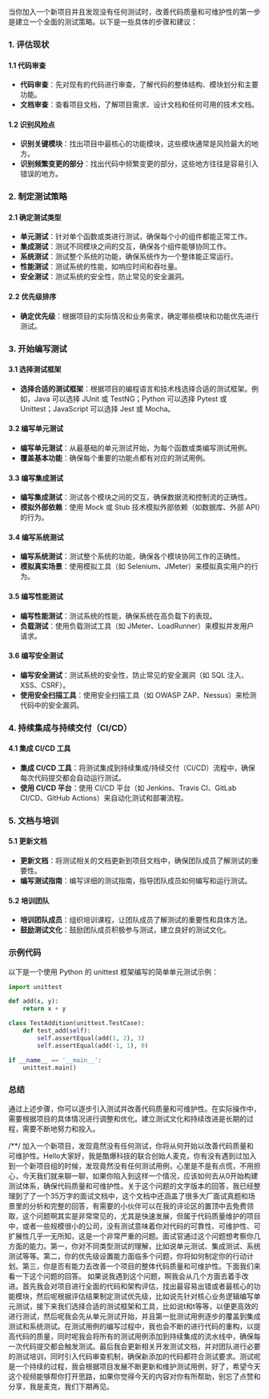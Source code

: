 当你加入一个新项目并且发现没有任何测试时，改善代码质量和可维护性的第一步是建立一个全面的测试策略。以下是一些具体的步骤和建议：

### 1. 评估现状

#### 1.1 代码审查
- **代码审查**：先对现有的代码进行审查，了解代码的整体结构、模块划分和主要功能。
- **文档审查**：查看项目文档，了解项目需求、设计文档和任何可用的技术文档。

#### 1.2 识别风险点
- **识别关键模块**：找出项目中最核心的功能模块，这些模块通常是风险最大的地方。
- **识别频繁变更的部分**：找出代码中频繁变更的部分，这些地方往往是容易引入错误的地方。

### 2. 制定测试策略

#### 2.1 确定测试类型
- **单元测试**：针对单个函数或类进行测试，确保每个小的组件都能正常工作。
- **集成测试**：测试不同模块之间的交互，确保各个组件能够协同工作。
- **系统测试**：测试整个系统的功能，确保系统作为一个整体能正常运行。
- **性能测试**：测试系统的性能，如响应时间和吞吐量。
- **安全测试**：测试系统的安全性，防止常见的安全漏洞。

#### 2.2 优先级排序
- **确定优先级**：根据项目的实际情况和业务需求，确定哪些模块和功能优先进行测试。

### 3. 开始编写测试

#### 3.1 选择测试框架
- **选择合适的测试框架**：根据项目的编程语言和技术栈选择合适的测试框架。例如，Java 可以选择 JUnit 或 TestNG；Python 可以选择 Pytest 或 Unittest；JavaScript 可以选择 Jest 或 Mocha。

#### 3.2 编写单元测试
- **编写单元测试**：从最基础的单元测试开始，为每个函数或类编写测试用例。
- **覆盖基本功能**：确保每个重要的功能点都有对应的测试用例。

#### 3.3 编写集成测试
- **编写集成测试**：测试各个模块之间的交互，确保数据流和控制流的正确性。
- **模拟外部依赖**：使用 Mock 或 Stub 技术模拟外部依赖（如数据库、外部 API）的行为。

#### 3.4 编写系统测试
- **编写系统测试**：测试整个系统的功能，确保各个模块协同工作的正确性。
- **模拟真实场景**：使用模拟工具（如 Selenium、JMeter）来模拟真实用户的行为。

#### 3.5 编写性能测试
- **编写性能测试**：测试系统的性能，确保系统在高负载下的表现。
- **负载测试**：使用负载测试工具（如 JMeter、LoadRunner）来模拟并发用户请求。

#### 3.6 编写安全测试
- **编写安全测试**：测试系统的安全性，防止常见的安全漏洞（如 SQL 注入、XSS、CSRF）。
- **使用安全扫描工具**：使用安全扫描工具（如 OWASP ZAP、Nessus）来检测代码中的安全漏洞。

### 4. 持续集成与持续交付（CI/CD）

#### 4.1 集成 CI/CD 工具
- **集成 CI/CD 工具**：将测试集成到持续集成/持续交付（CI/CD）流程中，确保每次代码提交都会自动运行测试。
- **使用 CI/CD 平台**：使用 CI/CD 平台（如 Jenkins、Travis CI、GitLab CI/CD、GitHub Actions）来自动化测试和部署流程。

### 5. 文档与培训

#### 5.1 更新文档
- **更新文档**：将测试相关的文档更新到项目文档中，确保团队成员了解测试的重要性。
- **编写测试指南**：编写详细的测试指南，指导团队成员如何编写和运行测试。

#### 5.2 培训团队
- **培训团队成员**：组织培训课程，让团队成员了解测试的重要性和具体方法。
- **鼓励测试文化**：鼓励团队成员积极参与测试，建立良好的测试文化。

### 示例代码

以下是一个使用 Python 的 unittest 框架编写的简单单元测试示例：

```python
import unittest

def add(x, y):
    return x + y

class TestAddition(unittest.TestCase):
    def test_add(self):
        self.assertEqual(add(1, 2), 3)
        self.assertEqual(add(-1, 1), 0)

if __name__ == '__main__':
    unittest.main()
```

### 总结

通过上述步骤，你可以逐步引入测试并改善代码质量和可维护性。在实际操作中，需要根据项目的具体情况进行调整和优化。建立测试文化和持续改进是长期的过程，需要不断地努力和投入。

/**/
加入一个新项目，发现竟然没有任何测试，你将从何开始以改善代码质量和可维护性。Hello大家好，我是酷爆科技的联合创始人麦克，你有没有遇到过加入到一个新项目组的时候，发现竟然没有任何测试用例，心里是不是有点慌，不用担心，今天我们就来聊一聊，如果你陷入到这样一个情况，应该如何去从0开始构建测试体系，确保代码质量和可维护性。关于这个问题的文字版本的回答，我已经整理到了了一个35万字的面试文档中，这个文档中还涵盖了很多大厂面试真题和场景里的分析和完整的回答，有需要的小伙伴可以在我的评论区的置顶中去免费领取，这个问题啊其实是非常常见的，尤其是快速发展，但属于代码质量维护的项目中，或者一些规模很小的公司，没有测试意味着你对代码的可靠性、可维护性、可扩展性几乎一无所知，这是一个非常严重的问题。面试官通过这个问题想考察你几方面的能力。第一，你对不同类型测试的理解，比如说单元测试、集成测试、系统测试等等。第二，你的优先级设置能力面临多个问题，你将如何制定你的行动计划。第三，你是否有能力去改善一个项目的整体代码质量和可维护性。下面我们来看一下这个问题的回答。
	如果说我遇到这个问题，啊我会从几个方面去着手改进。首先我会对项目进行全面的代码和架构评估，找出最容易出错或者最核心的功能模块，然后呢根据评估结果制定测试优先级，比如说先针对核心业务逻辑编写单元测试，接下来我们选择合适的测试框架和工具，比如说t和t等等，以便更高效的进行测试，然后呢我会先从单元测试开始，并且第一批测试用例逐步的覆盖到集成测试和系统测试。在测试用例的编写过程中，我也会不断的进行代码的重构，以提高代码的质量，同时呢我会将所有的测试用例添加到持续集成的流水线中，确保每一次代码提交都会触发测试。最后我会更新相关开发测试文档，并对团队进行必要的测试培训，同时引入代码审查机制，确保新添加的代码都符合测试要求。测试呢是一个持续的过程，我会根据项目发展不断更新和维护测试用例，好了，希望今天这个视频能够帮你打开思路，如果你觉得今天的内容对你有所帮助，别忘了点赞和分享，我是麦克，我们下期再见。
